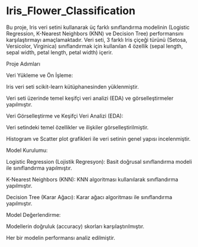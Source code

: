 # Iris_Flower_Classification
Bu proje, Iris veri setini kullanarak üç farklı sınıflandırma modelinin (Logistic Regression, K-Nearest Neighbors (KNN) ve Decision Tree) performansını karşılaştırmayı amaçlamaktadır. Veri seti, 3 farklı Iris çiçeği türünü (Setosa, Versicolor, Virginica) sınıflandırmak için kullanılan 4 özellik (sepal length, sepal width, petal length, petal width) içerir.

Proje Adımları

Veri Yükleme ve Ön İşleme:

Iris veri seti scikit-learn kütüphanesinden yüklenmiştir.

Veri seti üzerinde temel keşifçi veri analizi (EDA) ve görselleştirmeler yapılmıştır.

Veri Görselleştirme ve Keşifçi Veri Analizi (EDA):

Veri setindeki temel özellikler ve ilişkiler görselleştirilmiştir.

Histogram ve Scatter plot grafikleri ile veri setinin genel yapısı incelenmiştir.

Model Kurulumu:

Logistic Regression (Lojistik Regresyon): Basit doğrusal sınıflandırma modeli ile sınıflandırma yapılmıştır.

K-Nearest Neighbors (KNN): KNN algoritması kullanılarak sınıflandırma yapılmıştır.

Decision Tree (Karar Ağacı): Karar ağacı algoritması ile sınıflandırma yapılmıştır.

Model Değerlendirme:

Modellerin doğruluk (accuracy) skorları karşılaştırılmıştır.

Her bir modelin performansı analiz edilmiştir.
